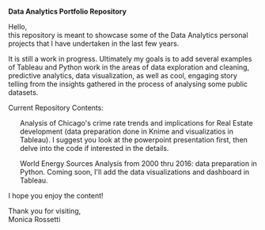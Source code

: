<b>Data Analytics Portfolio Repository</b>

<p> Hello, <br/>
this repository is meant to showcase some of the Data Analytics personal projects that I have undertaken in the last few years.<br/> 
<p>It is still a work in progress. Ultimately my goals is to add several examples of Tableau and Python work in the areas of data exploration and cleaning, predictive analytics, data visualization, as well as cool, engaging story telling from the insights gathered in the process of analysing some public datasets.
  
<p>Current Repository Contents:
  <ul>Analysis of Chicago's crime rate trends and implications for Real Estate development (data preparation done in Knime and visualizatios in Tableau). I suggest you look at the powerpoint presentation first, then delve into the code if interested in the details.</ul>
   <ul> World Energy Sources Analysis from 2000 thru 2016: data preparation in Python. Coming soon, I'll add the data visualizations and dashboard in Tableau.</ul>
 
<p>I hope you enjoy the content! <br/>
<p>Thank you for visiting,<br/>
Monica Rossetti
